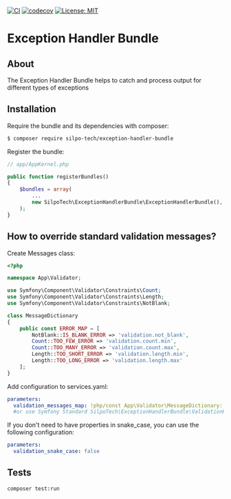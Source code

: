 [![CI](https://github.com/silpo-tech/ExceptionHandlerBundle/actions/workflows/ci.yml/badge.svg)](https://github.com/silpo-tech/ExceptionHandlerBundle/actions)
[![codecov](https://codecov.io/gh/silpo-tech/ExceptionHandlerBundle/graph/badge.svg)](https://codecov.io/gh/silpo-tech/ExceptionHandlerBundle)
[![License: MIT](https://img.shields.io/badge/License-MIT-yellow.svg)](https://opensource.org/licenses/MIT)

# Exception Handler Bundle #

## About ##

The Exception Handler Bundle helps to catch and process output for different types of exceptions

## Installation ##

Require the bundle and its dependencies with composer:

```bash
$ composer require silpo-tech/exception-handler-bundle
```

Register the bundle:

```php
// app/AppKernel.php

public function registerBundles()
{
    $bundles = array(
        ...
        new SilpoTech\ExceptionHandlerBundle\ExceptionHandlerBundle(),
    );
}
```

## How to override standard validation messages?

Create Messages class:
```php
<?php

namespace App\Validator;

use Symfony\Component\Validator\Constraints\Count;
use Symfony\Component\Validator\Constraints\Length;
use Symfony\Component\Validator\Constraints\NotBlank;

class MessageDictionary
{
    public const ERROR_MAP = [
        NotBlank::IS_BLANK_ERROR => 'validation.not_blank',
        Count::TOO_FEW_ERROR => 'validation.count.min',
        Count::TOO_MANY_ERROR => 'validation.count.max',
        Length::TOO_SHORT_ERROR => 'validation.length.min',
        Length::TOO_LONG_ERROR => 'validation.length.max'
    ];
}
```

Add configuration to services.yaml:
```yaml
parameters:
  validation_messages_map: !php/const App\Validator\MessageDictionary::ERROR_MAP
  #or use Symfony Standard SilpoTech\ExceptionHandlerBundle\ValidationHandlerMessages::ERROR_MAP
```
If you don't need to have properties in snake_case, you can use the following configuration:

```yaml
parameters:
  validation_snake_case: false
```

## Tests ##

```shell
composer test:run
```